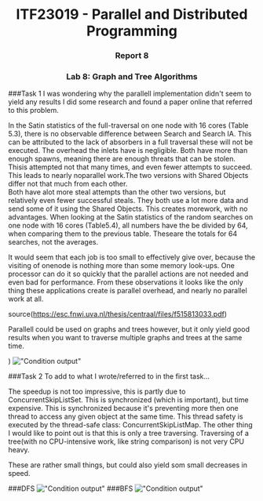 <h1 align="center"> ITF23019 - Parallel and Distributed Programming </h1>
<h3 align="center"> Report 8 </h2>
<h3 align="center"> Lab 8: Graph and Tree Algorithms </h2>



###Task 1 
I was wondering why the parallell implementation didn't seem to yield any results I did some research and found a paper online that referred to this problem.


In the Satin statistics of the full-traversal on one node with 16 cores (Table 5.3), there is no observable difference between Search and Search IA.
This can be attributed to the lack of absorbers in a full traversal these will not be executed.  The overhead the inlets have is negligible.
Both have more than enough spawns, meaning there are enough threats that can be stolen. 
Thisis attempted not that many times,  and even fewer attempts to succeed.  
This leads to nearly noparallel work.The two versions with Shared Objects differ not that much from each other.  
Both have alot more steal attempts than the other two versions, but relatively even fewer successful steals.
They both use a lot more data and send some of it using the Shared Objects.  This creates morework, with no advantages.
When looking at the Satin statistics of the random searches on one node with 16 cores (Table5.4), all numbers have the be divided by 64, when comparing them to the previous table.
Theseare the totals for 64 searches, not the averages.

It would seem that each job is too small to effectively give over, because the visiting of onenode is nothing more than some memory look-ups. 
One processor can do it so quickly that the parallel actions are not needed and even bad for performance. 
From these observations it looks like the only thing these applications create is parallel overhead,
and nearly no parallel work at all.

source(https://esc.fnwi.uva.nl/thesis/centraal/files/f515813033.pdf)

Parallell could be used on graphs and trees however, but it only yield good results when you want to traverse multiple graphs and trees at the same time. 

)
!["Condition output"](Images/Task1.png)


###Task 2 
To add to what I wrote/referred to in the first task...

The speedup is not too impressive, this is partly due to ConcurrentSkipListSet. This is synchronized (which is important), but time expensive.
This is synchronized because it's preventing more then one thread to access any given object at the same time. This thread safety is executed by the thread-safe class: ConcurrentSkipListMap.
The other thing I would like to point out is that this is only a tree traversing. Traversing of a tree(with no CPU-intensive work, like string comparison) is not very CPU heavy.

These are rather small things, but could also yield som small decreases in speed. 

###DFS
!["Condition output"](Images/DfsMain.png)
###BFS
!["Condition output"](Images/BfsMain.png)

